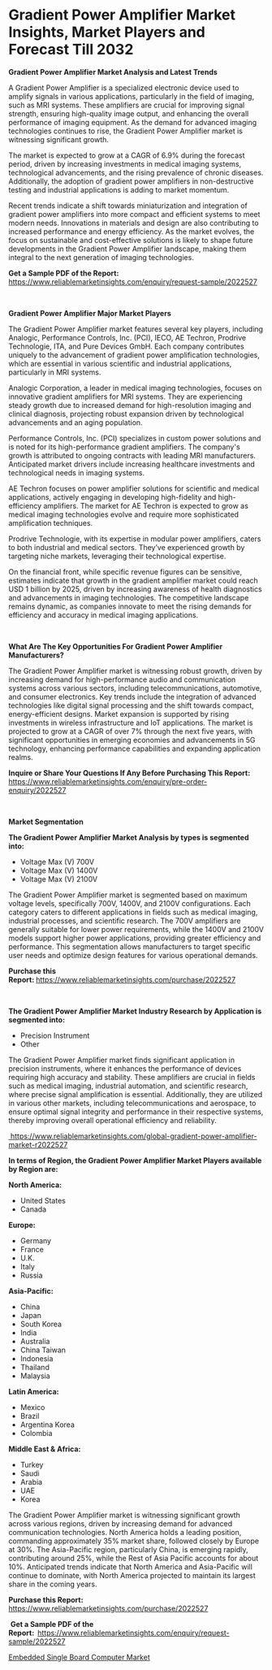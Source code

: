 <p><h1>Gradient Power Amplifier Market Insights, Market Players and Forecast Till 2032</h1></p><p><strong>Gradient Power Amplifier Market Analysis and Latest Trends</strong></p>
<p><p>A Gradient Power Amplifier is a specialized electronic device used to amplify signals in various applications, particularly in the field of imaging, such as MRI systems. These amplifiers are crucial for improving signal strength, ensuring high-quality image output, and enhancing the overall performance of imaging equipment. As the demand for advanced imaging technologies continues to rise, the Gradient Power Amplifier market is witnessing significant growth.</p><p>The market is expected to grow at a CAGR of 6.9% during the forecast period, driven by increasing investments in medical imaging systems, technological advancements, and the rising prevalence of chronic diseases. Additionally, the adoption of gradient power amplifiers in non-destructive testing and industrial applications is adding to market momentum. </p><p>Recent trends indicate a shift towards miniaturization and integration of gradient power amplifiers into more compact and efficient systems to meet modern needs. Innovations in materials and design are also contributing to increased performance and energy efficiency. As the market evolves, the focus on sustainable and cost-effective solutions is likely to shape future developments in the Gradient Power Amplifier landscape, making them integral to the next generation of imaging technologies.</p></p>
<p><strong>Get a Sample PDF of the Report:&nbsp;</strong> <a href="https://www.reliablemarketinsights.com/enquiry/request-sample/2022527?utm_campaign=3523&utm_medium=2&utm_source=Github&utm_content=ia&utm_term=06042025&utm_id=gradient-power-amplifier">https://www.reliablemarketinsights.com/enquiry/request-sample/2022527</a></p>
<p>&nbsp;</p>
<p><strong>Gradient Power Amplifier Major Market Players</strong></p>
<p><p>The Gradient Power Amplifier market features several key players, including Analogic, Performance Controls, Inc. (PCI), IECO, AE Techron, Prodrive Technologie, ITA, and Pure Devices GmbH. Each company contributes uniquely to the advancement of gradient power amplification technologies, which are essential in various scientific and industrial applications, particularly in MRI systems.</p><p>Analogic Corporation, a leader in medical imaging technologies, focuses on innovative gradient amplifiers for MRI systems. They are experiencing steady growth due to increased demand for high-resolution imaging and clinical diagnosis, projecting robust expansion driven by technological advancements and an aging population.</p><p>Performance Controls, Inc. (PCI) specializes in custom power solutions and is noted for its high-performance gradient amplifiers. The company's growth is attributed to ongoing contracts with leading MRI manufacturers. Anticipated market drivers include increasing healthcare investments and technological needs in imaging systems.</p><p>AE Techron focuses on power amplifier solutions for scientific and medical applications, actively engaging in developing high-fidelity and high-efficiency amplifiers. The market for AE Techron is expected to grow as medical imaging technologies evolve and require more sophisticated amplification techniques.</p><p>Prodrive Technologie, with its expertise in modular power amplifiers, caters to both industrial and medical sectors. They’ve experienced growth by targeting niche markets, leveraging their technological expertise.</p><p>On the financial front, while specific revenue figures can be sensitive, estimates indicate that growth in the gradient amplifier market could reach USD 1 billion by 2025, driven by increasing awareness of health diagnostics and advancements in imaging technologies. The competitive landscape remains dynamic, as companies innovate to meet the rising demands for efficiency and accuracy in medical imaging applications.</p></p>
<p>&nbsp;</p>
<p><strong>What Are The Key Opportunities For Gradient Power Amplifier Manufacturers?</strong></p>
<p><p>The Gradient Power Amplifier market is witnessing robust growth, driven by increasing demand for high-performance audio and communication systems across various sectors, including telecommunications, automotive, and consumer electronics. Key trends include the integration of advanced technologies like digital signal processing and the shift towards compact, energy-efficient designs. Market expansion is supported by rising investments in wireless infrastructure and IoT applications. The market is projected to grow at a CAGR of over 7% through the next five years, with significant opportunities in emerging economies and advancements in 5G technology, enhancing performance capabilities and expanding application realms.</p></p>
<p><strong>Inquire or Share Your Questions If Any Before Purchasing This Report:</strong> <a href="https://www.reliablemarketinsights.com/enquiry/pre-order-enquiry/2022527?utm_campaign=3523&utm_medium=2&utm_source=Github&utm_content=ia&utm_term=06042025&utm_id=gradient-power-amplifier">https://www.reliablemarketinsights.com/enquiry/pre-order-enquiry/2022527</a></p>
<p>&nbsp;</p>
<p><strong>Market Segmentation</strong></p>
<p><strong>The Gradient Power Amplifier Market Analysis by types is segmented into:</strong></p>
<p><ul><li>Voltage Max (V) 700V</li><li>Voltage Max (V) 1400V</li><li>Voltage Max (V) 2100V</li></ul></p>
<p><p>The Gradient Power Amplifier market is segmented based on maximum voltage levels, specifically 700V, 1400V, and 2100V configurations. Each category caters to different applications in fields such as medical imaging, industrial processes, and scientific research. The 700V amplifiers are generally suitable for lower power requirements, while the 1400V and 2100V models support higher power applications, providing greater efficiency and performance. This segmentation allows manufacturers to target specific user needs and optimize design features for various operational demands.</p></p>
<p><strong>Purchase this Report:&nbsp;</strong><a href="https://www.reliablemarketinsights.com/purchase/2022527?utm_campaign=3523&utm_medium=2&utm_source=Github&utm_content=ia&utm_term=06042025&utm_id=gradient-power-amplifier">https://www.reliablemarketinsights.com/purchase/2022527</a></p>
<p>&nbsp;</p>
<p><strong>The Gradient Power Amplifier Market Industry Research by Application is segmented into:</strong></p>
<p><ul><li>Precision Instrument</li><li>Other</li></ul></p>
<p><p>The Gradient Power Amplifier market finds significant application in precision instruments, where it enhances the performance of devices requiring high accuracy and stability. These amplifiers are crucial in fields such as medical imaging, industrial automation, and scientific research, where precise signal amplification is essential. Additionally, they are utilized in various other markets, including telecommunications and aerospace, to ensure optimal signal integrity and performance in their respective systems, thereby improving overall operational efficiency and reliability.</p></p>
<p><a href="https://www.reliablemarketinsights.com/global-gradient-power-amplifier-market-r2022527?utm_campaign=3523&utm_medium=2&utm_source=Github&utm_content=ia&utm_term=06042025&utm_id=gradient-power-amplifier">&nbsp;https://www.reliablemarketinsights.com/global-gradient-power-amplifier-market-r2022527</a></p>
<p><strong>In terms of Region, the Gradient Power Amplifier Market Players available by Region are:</strong></p>
<p>
    <p> <strong> North America: </strong>
        <ul>
            <li>United States</li>
            <li>Canada</li>
        </ul>
        </p> 
    <p> <strong> Europe: </strong>
        <ul>
            <li>Germany</li>
            <li>France</li>
            <li>U.K.</li>
            <li>Italy</li>
            <li>Russia</li>
        </ul>
        </p> 
    <p> <strong> Asia-Pacific: </strong>
        <ul>
            <li>China</li>
            <li>Japan</li>
            <li>South Korea</li>
            <li>India</li>
            <li>Australia</li>
            <li>China Taiwan</li>
            <li>Indonesia</li>
            <li>Thailand</li>
            <li>Malaysia</li>
        </ul>
        </p> 
    <p> <strong> Latin America: </strong>
        <ul>
            <li>Mexico</li>
            <li>Brazil</li>
            <li>Argentina Korea</li>
            <li>Colombia</li>
        </ul>
        </p> 
    <p> <strong> Middle East & Africa: </strong>
        <ul>
            <li>Turkey</li>
            <li>Saudi</li>
            <li>Arabia</li>
            <li>UAE</li>
            <li>Korea</li>
        </ul>
    </p>
    </p>
<p><p>The Gradient Power Amplifier market is witnessing significant growth across various regions, driven by increasing demand for advanced communication technologies. North America holds a leading position, commanding approximately 35% market share, followed closely by Europe at 30%. The Asia-Pacific region, particularly China, is emerging rapidly, contributing around 25%, while the Rest of Asia Pacific accounts for about 10%. Anticipated trends indicate that North America and Asia-Pacific will continue to dominate, with North America projected to maintain its largest share in the coming years.</p></p>
<p><strong>Purchase this Report: </strong><a href="https://www.reliablemarketinsights.com/purchase/2022527?utm_campaign=3523&utm_medium=2&utm_source=Github&utm_content=ia&utm_term=06042025&utm_id=gradient-power-amplifier">https://www.reliablemarketinsights.com/purchase/2022527</a></p>
<p>&nbsp;<strong>Get a Sample PDF of the Report:&nbsp;&nbsp;</strong><a href="https://www.reliablemarketinsights.com/enquiry/request-sample/2022527?utm_campaign=3523&utm_medium=2&utm_source=Github&utm_content=ia&utm_term=06042025&utm_id=gradient-power-amplifier">https://www.reliablemarketinsights.com/enquiry/request-sample/2022527</a></p>
<p><strong></strong></p>
<p><p><a href="https://github.com/welidaeisya/Market-Research-Report-List-1/blob/main/embedded-single-board-computer-market.md?utm_campaign=3523&utm_medium=2&utm_source=Github&utm_content=ia&utm_term=06042025&utm_id=gradient-power-amplifier">Embedded Single Board Computer Market</a></p></p>
